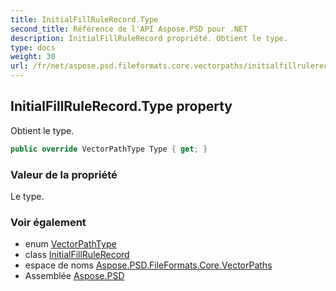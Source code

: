 ```yaml
---
title: InitialFillRuleRecord.Type
second_title: Référence de l'API Aspose.PSD pour .NET
description: InitialFillRuleRecord propriété. Obtient le type.
type: docs
weight: 30
url: /fr/net/aspose.psd.fileformats.core.vectorpaths/initialfillrulerecord/type/
---
```

## InitialFillRuleRecord.Type property

Obtient le type.

```csharp
public override VectorPathType Type { get; }
```

### Valeur de la propriété

Le type.

### Voir également

* enum [VectorPathType](../../vectorpathtype/)
* class [InitialFillRuleRecord](../)
* espace de noms [Aspose.PSD.FileFormats.Core.VectorPaths](../../initialfillrulerecord/)
* Assemblée [Aspose.PSD](../../../)



